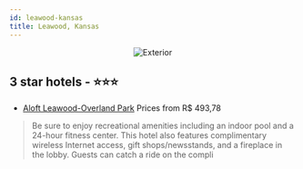```yaml
---
id: leawood-kansas
title: Leawood, Kansas
---
```


<center><img src="https://i.travelapi.com/hotels/3000000/2680000/2674300/2674291/c1a7dd9a_z.jpg" alt="Exterior" /></center>


##  3 star hotels - ⭐️⭐️⭐️

-    [Aloft Leawood-Overland Park](https://us.hurb.com/hotels/leawood/aloft-leawood-overland-park-JNP-JP147577?cmp=18055) Prices from R$ 493,78
   > Be sure to enjoy recreational amenities including an indoor pool and a 24-hour fitness center. This hotel also features complimentary wireless Internet access, gift shops/newsstands, and a fireplace in the lobby. Guests can catch a ride on the compli
